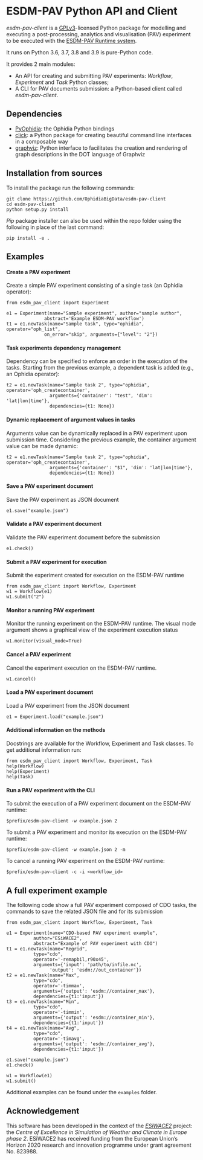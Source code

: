 ESDM-PAV Python API and Client
==============================

*esdm-pav-client* is a [GPLv3](http://www.gnu.org/licenses/gpl-3.0.txt)-licensed Python package for modelling and executing a post-processing, analytics and visualisation (PAV) experiment to be executed with the [ESDM-PAV Runtime system](https://github.com/OphidiaBigData/esdm-pav-runtime).

It runs on Python 3.6, 3.7, 3.8 and 3.9 is pure-Python code.

It provides 2 main modules:

-   An API for creating and submitting PAV experiments: *Workflow*, *Experiment* and *Task* Python classes;
-   A CLI for PAV documents submission: a Python-based client called *esdm-pav-client*.

Dependencies
------------

-   [PyOphidia](https://github.com/OphidiaBigData/PyOphidia): the Ophidia Python bindings
-   [click](https://click.palletsprojects.com): a Python package for creating beautiful command line interfaces in a composable way
-   [graphviz](https://graphviz.readthedocs.io/en/stable/): Python interface to facilitates the creation and rendering of graph descriptions in the DOT language of Graphviz

Installation from sources
-------------------------

To install the package run the following commands:

``` {.sourceCode .bash}
git clone https://github.com/OphidiaBigData/esdm-pav-client
cd esdm-pav-client
python setup.py install
```

*Pip* package installer can also be used within the repo folder using the following in place of the last command:

``` {.sourceCode .bash}
pip install -e .
```

Examples
--------

#### Create a PAV experiment

Create a simple PAV experiment consisting of a single task (an Ophidia operator):

``` {.sourceCode .python}
from esdm_pav_client import Experiment

e1 = Experiment(name="Sample experiment", author="sample author",
              abstract='Example ESDM-PAV workflow')
t1 = e1.newTask(name="Sample task", type="ophidia", operator="oph_list", 
              on_error="skip", arguments={"level": "2"})
```

#### Task experiments dependency management

Dependency can be specified to enforce an order in the execution of the tasks. Starting from the previous example, a dependent task is added (e.g., an Ophidia operator):

``` {.sourceCode .python}
t2 = e1.newTask(name="Sample task 2", type="ophidia", operator='oph_createcontainer', 
                arguments={'container': "test", 'dim': 'lat|lon|time'},
                dependencies={t1: None}) 
```

#### Dynamic replacement of argument values in tasks

Arguments value can be dynamically replaced in a PAV experiment upon submission time. Considering the previous example, the container argument value can be made dynamic:

``` {.sourceCode .python}
t2 = e1.newTask(name="Sample task 2", type="ophidia", operator='oph_createcontainer', 
                arguments={'container': "$1", 'dim': 'lat|lon|time'},
                dependencies={t1: None})
```

#### Save a PAV experiment document

Save the PAV experiment as JSON document

``` {.sourceCode .python}
e1.save("example.json")
```

#### Validate a PAV experiment document

Validate the PAV experiment document before the submission

``` {.sourceCode .python}
e1.check()
```

#### Submit a PAV experiment for execution

Submit the experiment created for execution on the ESDM-PAV runtime

``` {.sourceCode .python}
from esdm_pav_client import Workflow, Experiment
w1 = Workflow(e1)
w1.submit("2")
```

#### Monitor a running PAV experiment

Monitor the running experiment on the ESDM-PAV runtime. The visual mode argument shows a graphical view of the experiment execution status

``` {.sourceCode .python}
w1.monitor(visual_mode=True)
```

#### Cancel a PAV experiment

Cancel the experiment execution on the ESDM-PAV runtime.

``` {.sourceCode .python}
w1.cancel()
```

#### Load a PAV experiment document

Load a PAV experiment from the JSON document

``` {.sourceCode .python}
e1 = Experiment.load("example.json")
```

#### Additional information on the methods

Docstrings are available for the Workflow, Experiment and Task classes. To get additional information run:

``` {.sourceCode .python}
from esdm_pav_client import Workflow, Experiment, Task
help(Workflow)
help(Experiment)
help(Task)
```

#### Run a PAV experiment with the CLI

To submit the execution of a PAV experiment document on the ESDM-PAV runtime:

``` {.sourceCode .bash}
$prefix/esdm-pav-client -w example.json 2
```

To submit a PAV experiment and monitor its execution on the ESDM-PAV runtime:

``` {.sourceCode .bash}
$prefix/esdm-pav-client -w example.json 2 -m
```

To cancel a running PAV experiment on the ESDM-PAV runtime:

``` {.sourceCode .bash}
$prefix/esdm-pav-client -c -i <workflow_id>
```

A full experiment example
-------------------------

The following code show a full PAV experiment composed of CDO tasks, the commands to save the related JSON file and for its submission

``` {.sourceCode .python}
from esdm_pav_client import Workflow, Experiment, Task
 
e1 = Experiment(name="CDO-based PAV experiment example",
          author="ESiWACE2",
          abstract="Example of PAV experiment with CDO")
t1 = e1.newTask(name="Regrid",
          type="cdo",
          operator='-remapbil,r90x45',
          arguments={'input': 'path/to/infile.nc', 
                'output': 'esdm://out_container'})
t2 = e1.newTask(name="Max",
          type="cdo",
          operator='-timmax',
          arguments={'output': 'esdm://container_max'},
          dependencies={t1:'input'})
t3 = e1.newTask(name="Min",
          type="cdo",
          operator='-timmin',
          arguments={'output': 'esdm://container_min'},
          dependencies={t1:'input'})
t4 = e1.newTask(name="Avg",
          type="cdo",
          operator='-timavg',
          arguments={'output': 'esdm://container_avg'},
          dependencies={t1:'input'})

e1.save("example.json")
e1.check()

w1 = Workflow(e1)
w1.submit()
```

Additional examples can be found under the `examples` folder.

Acknowledgement
---------------

This software has been developed in the context of the *[ESiWACE2](http://www.esiwace.eu)* project: the *Centre of Excellence in Simulation of Weather and Climate in Europe phase 2*. ESiWACE2 has received funding from the European Union’s Horizon 2020 research and innovation programme under grant agreement No. 823988.

